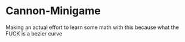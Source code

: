 # Cannon-Minigame
Making an actual effort to learn some math with this because what the FUCK is a bezier curve
